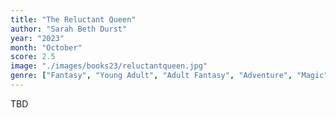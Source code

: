 ```yaml
---
title: "The Reluctant Queen"
author: "Sarah Beth Durst"
year: "2023"
month: "October"
score: 2.5
image: "./images/books23/reluctantqueen.jpg"
genre: ["Fantasy", "Young Adult", "Adult Fantasy", "Adventure", "Magic", "Nature"]
---
```


TBD
